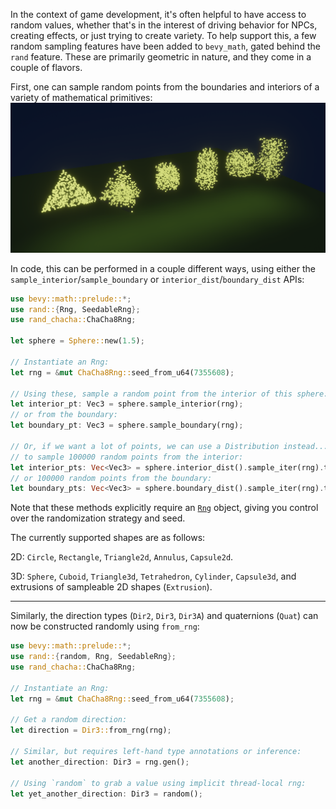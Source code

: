 In the context of game development, it's often helpful to have access to random values, whether that's in the interest of driving behavior for NPCs, creating effects, or just trying to create variety. To help support this, a few random sampling features have been added to `bevy_math`, gated behind the `rand` feature. These are primarily geometric in nature, and they come in a couple of flavors.

First, one can sample random points from the boundaries and interiors of a variety of mathematical primitives:
![Image of several primitives side-by-side with points randomly sampled from their interiors][sampling-primitives]

In code, this can be performed in a couple different ways, using either the `sample_interior`/`sample_boundary` or `interior_dist`/`boundary_dist` APIs:

```rust
use bevy::math::prelude::*;
use rand::{Rng, SeedableRng};
use rand_chacha::ChaCha8Rng;

let sphere = Sphere::new(1.5);

// Instantiate an Rng:
let rng = &mut ChaCha8Rng::seed_from_u64(7355608);

// Using these, sample a random point from the interior of this sphere:
let interior_pt: Vec3 = sphere.sample_interior(rng);
// or from the boundary:
let boundary_pt: Vec3 = sphere.sample_boundary(rng);

// Or, if we want a lot of points, we can use a Distribution instead...
// to sample 100000 random points from the interior:
let interior_pts: Vec<Vec3> = sphere.interior_dist().sample_iter(rng).take(100000).collect();
// or 100000 random points from the boundary:
let boundary_pts: Vec<Vec3> = sphere.boundary_dist().sample_iter(rng).take(100000).collect();
```

Note that these methods explicitly require an [`Rng`](https://docs.rs/rand/0.8.5/rand/trait.Rng.html) object, giving you control over the randomization strategy and seed.

The currently supported shapes are as follows:

2D: `Circle`, `Rectangle`, `Triangle2d`, `Annulus`, `Capsule2d`.

3D: `Sphere`, `Cuboid`, `Triangle3d`, `Tetrahedron`, `Cylinder`, `Capsule3d`, and extrusions of sampleable 2D shapes (`Extrusion`).

---

Similarly, the direction types (`Dir2`, `Dir3`, `Dir3A`) and quaternions (`Quat`) can now be constructed randomly using `from_rng`:

```rust
use bevy::math::prelude::*;
use rand::{random, Rng, SeedableRng};
use rand_chacha::ChaCha8Rng;

// Instantiate an Rng:
let rng = &mut ChaCha8Rng::seed_from_u64(7355608);

// Get a random direction:
let direction = Dir3::from_rng(rng);

// Similar, but requires left-hand type annotations or inference:
let another_direction: Dir3 = rng.gen();

// Using `random` to grab a value using implicit thread-local rng:
let yet_another_direction: Dir3 = random();
```

[sampling-primitives]: sampling_primitives.png
